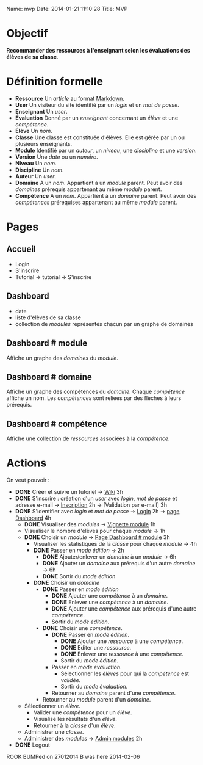 Name: mvp
Date: 2014-01-21 11:10:28
Title: MVP

Objectif
========
**Recommander des ressources à l'enseignant selon les évaluations des élèves de sa classe**.

Définition formelle
===================
* **Ressource** Un *article* au format [Markdown](http://daringfireball.net/projects/markdown/basics).
* **User** Un visiteur du site identifié par un *login* et un *mot de passe*.
* **Enseignant** Un *user*.
* **Évaluation** Donné par un *enseignant* concernant un *élève* et une *compétence*.
* **Élève** Un *nom*.
* **Classe** Une classe est constituée d'élèves. Elle est gérée par un ou plusieurs enseignants.
* **Module** Identifié par un *auteur*, un *niveau*, une *discipline* et une *version*.
* **Version** Une *date* ou un *numéro*.
* **Niveau** Un *nom*.
* **Discipline** Un *nom*.
* **Auteur** Un *user*.
* **Domaine** A un *nom*. Appartient à un *module* parent. Peut avoir des *domaines* prérequis appartenant au même *module* parent.
* **Compétence** A un *nom*. Appartient à un *domaine* parent. Peut avoir des *compétences* prérequises appartenant au même *module* parent. 

Pages
=====

Accueil
-------

* Login
* S'inscrire
* Tutorial -> tutorial -> S'inscrire

Dashboard
---------

* date
* liste d'élèves de sa classe
* collection de *modules* représentés chacun par un graphe de domaines

Dashboard # module
------------------
Affiche un graphe des *domaines* du *module*.

Dashboard # domaine
-------------------
Affiche un graphe des compétences du *domaine*.
Chaque *compétence* affiche un nom.
Les *compétences* sont reliées par des flèches à leurs prérequis.

Dashboard # compétence
----------------------
Affiche une collection de *ressources* associées à la *compétence*.

Actions
=======

On veut pouvoir :

+   **DONE** Créer et suivre un tutoriel → [Wiki](https://www.pivotaltracker.com/story/show/64193150) 3h
+   **DONE** S'inscrire : création d'un *user* avec *login*, *mot de passe* et adresse e-mail → [Inscription](https://www.pivotaltracker.com/story/show/64260572) 2h → [Validation par e-mail] 3h
+   **DONE** S'identifier avec *login* et *mot de passe* → [Login](https://www.pivotaltracker.com/story/show/64044186) 2h → [page Dashboard](https://www.pivotaltracker.com/story/show/64241178) 4h
    +   **DONE** Visualiser des *modules* → [Vignette module]() 1h
    +   Visualiser le nombre d'élèves pour chaque *module* → 1h
    +   **DONE** Choisir un *module* → [Page Dashboard # module]() 3h
        +   Visualiser les statistiques de la *classe* pour chaque *module* → 4h
        +   **DONE** Passer en *mode édition* → 2h
            +   **DONE** Ajouter/enlever un *domaine* à un *module* → 6h
            +   **DONE** Ajouter un *domaine* aux prérequis d'un autre *domaine* → 6h
            +   **DONE** Sortir du *mode édition*
        +   **DONE** Choisir un *domaine*
            +   **DONE** Passer en *mode édition*
                +   **DONE** Ajouter une *compétence* à un *domaine*.
                +   **DONE** Enlever une *compétence* à un *domaine*.
                +   **DONE** Ajouter une *compétence* aux prérequis d'une autre *compétence*.
                +   Sortir du *mode édition*.
            +   **DONE** Choisir une *compétence*.
                +   **DONE** Passer en *mode édition*.
                    +   **DONE** Ajouter une *ressource* à une *compétence*.
                    +   **DONE** Editer une *ressource*.
                    +   **DONE** Enlever une *ressource* à une *compétence*.
                    +   Sortir du *mode édition*.
                +   Passer en *mode évaluation*.
                    +   Sélectionner les *élèves* pour qui la *compétence* est *validée*.
                    +   Sortir du *mode évaluation*.
                +   Retourner au *domaine* parent d'une *compétence*.
            +   Retourner au *module* parent d'un *domaine*.
    +   Sélectionner un *élève*.
        +   Valider une *compétence* pour un *élève*.
        +   Visualise les résultats d'un *élève*.
        +   Retourner à la *classe* d'un *élève*.
    +   Administrer une *classe*.
    +   Administrer des *modules* → [Admin modules](https://www.pivotaltracker.com/story/show/65252638) 2h
+  **DONE** Logout


ROOK BUMPed on 27012014
B was here 2014-02-06
